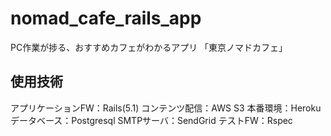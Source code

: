 # nomad_cafe_rails_app
PC作業が捗る、おすすめカフェがわかるアプリ
「東京ノマドカフェ」

## 使用技術
アプリケーションFW：Rails(5.1)
コンテンツ配信：AWS S3
本番環境：Heroku
データベース：Postgresql
SMTPサーバ：SendGrid
テストFW：Rspec
